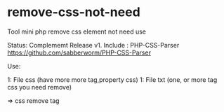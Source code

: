 # remove-css-not-need
Tool mini php remove css element not need use


Status: Complememt Release v1.
Include : PHP-CSS-Parser https://github.com/sabberworm/PHP-CSS-Parser 

Use:

1: File css (have more more tag,property css)
1: File txt (one, or more tag css you need remove)

=> css remove tag

